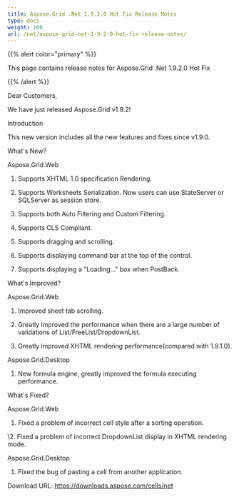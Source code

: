 ```yaml
---
title: Aspose.Grid .Net 1.9.2.0 Hot Fix Release Notes
type: docs
weight: 160
url: /net/aspose-grid-net-1-9-2-0-hot-fix-release-notes/
---
```


{{% alert color="primary" %}}

This page contains release notes for Aspose.Grid .Net 1.9.2.0 Hot Fix

{{% /alert %}}

Dear Customers,

We have just released Aspose.Grid v1.9.2!

Introduction

This new version includes all the new features and fixes since v1.9.0.

What's New?

Aspose.Grid.Web

1. Supports XHTML 1.0 specification Rendering.

2. Supports Worksheets Serialization. Now users can use StateServer or SQLServer as session store.

3. Supports both Auto Filtering and Custom Filtering.

4. Supports CLS Compliant.

5. Supports dragging and scrolling.

6. Supports displaying command bar at the top of the control.

7. Supports displaying a "Loading..." box when PostBack.

What's Improved?

Aspose.Grid.Web

1. Improved sheet tab scrolling.

2. Greatly improved the performance when there are a large number of validations of List/FreeList/DropdownList.

3. Greatly improved XHTML rendering performance(compared with 1.9.1.0).

Aspose.Grid.Desktop

1. New formula engine, greatly improved the formula executing performance.

What's Fixed?

Aspose.Grid.Web

1. Fixed a problem of incorrect cell style after a sorting operation.

\2. Fixed a problem of incorrect DropdownList display in XHTML rendering mode.

Aspose.Grid.Desktop

1. Fixed the bug of pasting a cell from another application.

Download URL: <https://downloads.aspose.com/cells/net>
